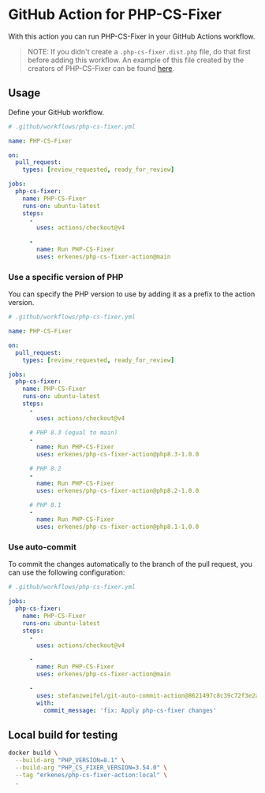 # GitHub Action for PHP-CS-Fixer

With this action you can run PHP-CS-Fixer in your GitHub Actions workflow.

> NOTE: If you didn't create a `.php-cs-fixer.dist.php` file, do that first before adding this workflow. An example of this file created by the creators of PHP-CS-Fixer can be found [here](https://github.com/FriendsOfPHP/PHP-CS-Fixer/blob/master/.php-cs-fixer.dist.php).


## Usage

Define your GitHub workflow.

```yaml
# .github/workflows/php-cs-fixer.yml

name: PHP-CS-Fixer

on:
  pull_request:
    types: [review_requested, ready_for_review]

jobs:
  php-cs-fixer:
    name: PHP-CS-Fixer
    runs-on: ubuntu-latest
    steps:
      -
        uses: actions/checkout@v4

      -
        name: Run PHP-CS-Fixer
        uses: erkenes/php-cs-fixer-action@main
```

### Use a specific version of PHP

You can specify the PHP version to use by adding it as a prefix to the action version.

```yaml
# .github/workflows/php-cs-fixer.yml

name: PHP-CS-Fixer

on:
  pull_request:
    types: [review_requested, ready_for_review]

jobs:
  php-cs-fixer:
    name: PHP-CS-Fixer
    runs-on: ubuntu-latest
    steps:
      -
        uses: actions/checkout@v4

      # PHP 8.3 (equal to main)
      -
        name: Run PHP-CS-Fixer
        uses: erkenes/php-cs-fixer-action@php8.3-1.0.0

      # PHP 8.2
      -
        name: Run PHP-CS-Fixer
        uses: erkenes/php-cs-fixer-action@php8.2-1.0.0

      # PHP 8.1
      -
        name: Run PHP-CS-Fixer
        uses: erkenes/php-cs-fixer-action@php8.1-1.0.0
```

### Use auto-commit

To commit the changes automatically to the branch of the pull request, you can use the following configuration:

```yaml
# .github/workflows/php-cs-fixer.yml

jobs:
  php-cs-fixer:
    name: PHP-CS-Fixer
    runs-on: ubuntu-latest
    steps:
      -
        uses: actions/checkout@v4

      -
        name: Run PHP-CS-Fixer
        uses: erkenes/php-cs-fixer-action@main

      -
        uses: stefanzweifel/git-auto-commit-action@8621497c8c39c72f3e2a999a26b4ca1b5058a842
        with:
          commit_message: 'fix: Apply php-cs-fixer changes'
```

## Local build for testing

```bash
docker build \
  --build-arg "PHP_VERSION=8.1" \
  --build-arg "PHP_CS_FIXER_VERSION=3.54.0" \
  --tag "erkenes/php-cs-fixer-action:local" \
  .
```
